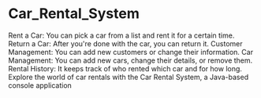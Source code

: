 # Car_Rental_System
Rent a Car: You can pick a car from a list and rent it for a certain time.
Return a Car: After you're done with the car, you can return it.
Customer Management: You can add new customers or change their information.
Car Management: You can add new cars, change their details, or remove them.
Rental History: It keeps track of who rented which car and for how long.
Explore the world of car rentals with the Car Rental System, a Java-based console application
